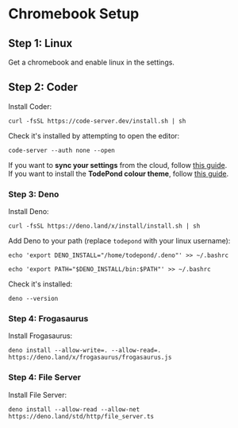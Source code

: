 # Chromebook Setup
## Step 1: Linux
Get a chromebook and enable linux in the settings.

## Step 2: Coder
Install Coder:
```
curl -fsSL https://code-server.dev/install.sh | sh
```
Check it's installed by attempting to open the editor:
```
code-server --auth none --open
```
If you want to **sync your settings** from the cloud, follow [this guide](/docs/coder-settings-sync.md).<br>
If you want to install the **TodePond colour theme**, follow [this guide](/docs/coder-todepond-theme.md).

### Step 3: Deno
Install Deno:
```
curl -fsSL https://deno.land/x/install/install.sh | sh
```
Add Deno to your path (replace `todepond` with your linux username):
```
echo 'export DENO_INSTALL="/home/todepond/.deno"' >> ~/.bashrc
```
```
echo 'export PATH="$DENO_INSTALL/bin:$PATH"' >> ~/.bashrc
```
Check it's installed:
```
deno --version
```

### Step 4: Frogasaurus
Install Frogasaurus:
```
deno install --allow-write=. --allow-read=. https://deno.land/x/frogasaurus/frogasaurus.js
```

### Step 4: File Server
Install File Server:
```
deno install --allow-read --allow-net https://deno.land/std/http/file_server.ts
```
